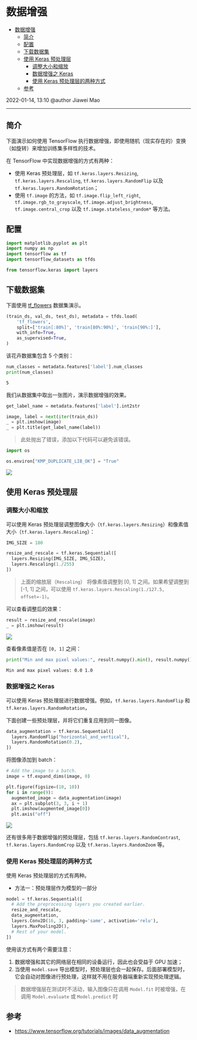 # 数据增强

- [数据增强](#数据增强)
  - [简介](#简介)
  - [配置](#配置)
  - [下载数据集](#下载数据集)
  - [使用 Keras 预处理层](#使用-keras-预处理层)
    - [调整大小和缩放](#调整大小和缩放)
    - [数据增强之 Keras](#数据增强之-keras)
    - [使用 Keras 预处理层的两种方式](#使用-keras-预处理层的两种方式)
  - [参考](#参考)

2022-01-14, 13:10
@author Jiawei Mao
***

## 简介

下面演示如何使用 TensorFlow 执行数据增强，即使用随机（现实存在的）变换（如旋转）来增加训练集多样性的技术。

在 TensorFlow 中实现数据增强的方式有两种：

- 使用 Keras 预处理层，如 `tf.keras.layers.Resizing`, `tf.keras.layers.Rescaling`, `tf.keras.layers.RandomFlip` 以及 `tf.keras.layers.RandomRotation`；
- 使用 `tf.image` 的方法，如 `tf.image.flip_left_right`, `tf.image.rgb_to_grayscale`, `tf.image.adjust_brightness`, `tf.image.central_crop` 以及 `tf.image.stateless_random*` 等方法。

## 配置

```python
import matplotlib.pyplot as plt
import numpy as np
import tensorflow as tf
import tensorflow_datasets as tfds

from tensorflow.keras import layers
```

## 下载数据集

下面使用 [tf_flowers](https://www.tensorflow.org/datasets/catalog/tf_flowers) 数据集演示。

```python
(train_ds, val_ds, test_ds), metadata = tfds.load(
    'tf_flowers',
    split=['train[:80%]', 'train[80%:90%]', 'train[90%:]'],
    with_info=True,
    as_supervised=True,
)
```

该花卉数据集包含 5 个类别：

```python
num_classes = metadata.features['label'].num_classes
print(num_classes)
```

```sh
5
```

我们从数据集中取出一张图片，演示数据增强的效果。

```python
get_label_name = metadata.features['label'].int2str

image, label = next(iter(train_ds))
_ = plt.imshow(image)
_ = plt.title(get_label_name(label))
```

> 此处抛出了错误，添加以下代码可以避免该错误。

```python
import os

os.environ["KMP_DUPLICATE_LIB_OK"] = "True"
```

![](2022-01-14-14-15-59.png)

## 使用 Keras 预处理层

### 调整大小和缩放

可以使用 Keras 预处理层调整图像大小（`tf.keras.layers.Resizing`）和像素值大小（`tf.keras.layers.Rescaling`）：

```python
IMG_SIZE = 180

resize_and_rescale = tf.keras.Sequential([
  layers.Resizing(IMG_SIZE, IMG_SIZE),
  layers.Rescaling(1./255)
])
```

> 上面的缩放层（`Rescaling`） 将像素值调整到 [0, 1] 之间。如果希望调整到 [-1, 1] 之间，可以使用 `tf.keras.layers.Rescaling(1./127.5, offset=-1)`。

可以查看调整后的效果：

```python
result = resize_and_rescale(image)
_ = plt.imshow(result)
```

![](2022-01-14-14-52-27.png)

查看像素值是否在 `[0, 1]` 之间：

```python
print("Min and max pixel values:", result.numpy().min(), result.numpy().max())
```

```sh
Min and max pixel values: 0.0 1.0
```

### 数据增强之 Keras

可以使用 Keras 预处理层进行数据增强。例如，`tf.keras.layers.RandomFlip` 和 `tf.keras.layers.RandomRotation`，

下面创建一些预处理层，并将它们重复应用到同一图像。

```python
data_augmentation = tf.keras.Sequential([
  layers.RandomFlip("horizontal_and_vertical"),
  layers.RandomRotation(0.2),
])
```

将图像添加到 batch：

```python
# Add the image to a batch.
image = tf.expand_dims(image, 0)
```

```python
plt.figure(figsize=(10, 10))
for i in range(9):
  augmented_image = data_augmentation(image)
  ax = plt.subplot(3, 3, i + 1)
  plt.imshow(augmented_image[0])
  plt.axis("off")
```

![](output.png)

还有很多用于数据增强的预处理层，包括 `tf.keras.layers.RandomContrast`, `tf.keras.layers.RandomCrop` 以及 `tf.keras.layers.RandomZoom` 等。

### 使用 Keras 预处理层的两种方式

使用 Keras 预处理层的方式有两种。

- 方法一：预处理层作为模型的一部分

```python
model = tf.keras.Sequential([
  # Add the preprocessing layers you created earlier.
  resize_and_rescale,
  data_augmentation,
  layers.Conv2D(16, 3, padding='same', activation='relu'),
  layers.MaxPooling2D(),
  # Rest of your model.
])
```

使用该方式有两个需要注意：

1. 数据增强和其它的网络层在相同的设备运行，因此也会受益于 GPU 加速；
2. 当使用 `model.save` 导出模型时，预处理层也会一起保存。后面部署模型时，它会自动对图像进行预处理，这样就不用在服务器端重新实现预处理逻辑。

> 数据增强层在测试时不活动，输入图像只在调用 `Model.fit` 时被增强，在调用 `Model.evaluate` 或 `Model.predict` 时

## 参考

- https://www.tensorflow.org/tutorials/images/data_augmentation
